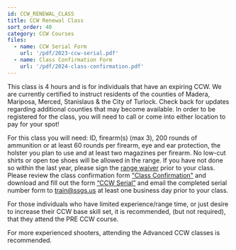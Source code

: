 ```yaml
---
id: CCW_RENEWAL_CLASS
title: CCW Renewal Class
sort_order: 40
category: CCW Courses
files:
  - name: CCW Serial Form
    url: '/pdf/2023-ccw-serial.pdf'
  - name: Class Confirmation Form
    url: '/pdf/2024-class-confirmation.pdf'
---
```

This class is 4 hours and is for individuals that have an expiring CCW.  We are currently certified to instruct residents of the counties of Madera, Mariposa, Merced, Stanislaus & the City of Turlock. Check back for updates regarding additional counties that may become available. In order to be registered for the class, you will need to call or come into either location to pay for your spot!

For this class you will need: ID, firearm(s) (max 3), 200 rounds of ammunition or at least 60 rounds per firearm, eye and ear protection, the holster you plan to use and at least two magazines per firearm.  No low-cut shirts or open toe shoes will be allowed in the range. If you have not done so within the last year, please sign the [range waiver](http://www.smartwaiver.com/v/stagestopgunshop) prior to your class.  Please review the class confirmation form ["Class Confirmation"](/pdf/2024-class-confirmation.pdf) and download and fill out the form [“CCW Serial”](/pdf/2023-ccw-serial.pdf) and email the completed serial number form to [train@ssgs.us](mailto:train@ssgs.us) at least one business day prior to your class.

For those individuals who have limited experience/range time, or just desire to increase their CCW base skill set, it is recommended, (but not required), that they attend the PRE CCW course.

For more experienced shooters, attending the Advanced CCW classes is recommended.
